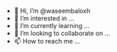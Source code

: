 - 👋 Hi, I’m @waseembaloxh
- 👀 I’m interested in ...
- 🌱 I’m currently learning ...
- 💞️ I’m looking to collaborate on ...
- 📫 How to reach me ...

<!---
waseembaloxh/waseembaloxh is a ✨ special ✨ repository because its `README.md` (this file) appears on your GitHub profile.
You can click the Preview link to take a look at your changes.
--->
